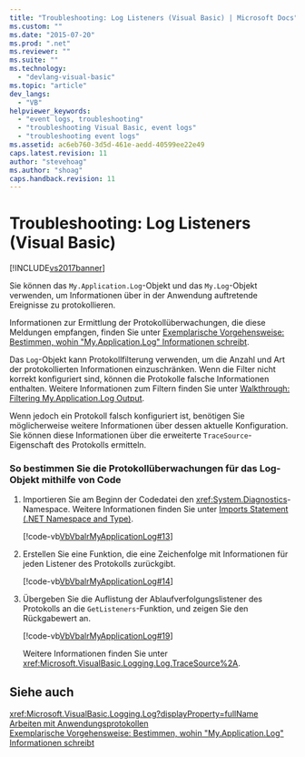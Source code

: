 ```yaml
---
title: "Troubleshooting: Log Listeners (Visual Basic) | Microsoft Docs"
ms.custom: ""
ms.date: "2015-07-20"
ms.prod: ".net"
ms.reviewer: ""
ms.suite: ""
ms.technology: 
  - "devlang-visual-basic"
ms.topic: "article"
dev_langs: 
  - "VB"
helpviewer_keywords: 
  - "event logs, troubleshooting"
  - "troubleshooting Visual Basic, event logs"
  - "troubleshooting event logs"
ms.assetid: ac6eb760-3d5d-461e-aedd-40599ee22e49
caps.latest.revision: 11
author: "stevehoag"
ms.author: "shoag"
caps.handback.revision: 11
---
```

# Troubleshooting: Log Listeners (Visual Basic)
[!INCLUDE[vs2017banner](../../../../visual-basic/includes/vs2017banner.md)]

Sie können das `My.Application.Log`\-Objekt und das `My.Log`\-Objekt verwenden, um Informationen über in der Anwendung auftretende Ereignisse zu protokollieren.  
  
 Informationen zur Ermittlung der Protokollüberwachungen, die diese Meldungen empfangen, finden Sie unter [Exemplarische Vorgehensweise: Bestimmen, wohin "My.Application.Log" Informationen schreibt](../../../../visual-basic/developing-apps/programming/log-info/walkthrough-determining-where-my-application-log-writes-information.md).  
  
 Das `Log`\-Objekt kann Protokollfilterung verwenden, um die Anzahl und Art der protokollierten Informationen einzuschränken.  Wenn die Filter nicht korrekt konfiguriert sind, können die Protokolle falsche Informationen enthalten.  Weitere Informationen zum Filtern finden Sie unter [Walkthrough: Filtering My.Application.Log Output](../../../../visual-basic/developing-apps/programming/log-info/walkthrough-filtering-my-application-log-output.md).  
  
 Wenn jedoch ein Protokoll falsch konfiguriert ist, benötigen Sie möglicherweise weitere Informationen über dessen aktuelle Konfiguration.  Sie können diese Informationen über die erweiterte `TraceSource`\-Eigenschaft des Protokolls ermitteln.  
  
### So bestimmen Sie die Protokollüberwachungen für das Log\-Objekt mithilfe von Code  
  
1.  Importieren Sie am Beginn der Codedatei den <xref:System.Diagnostics>\-Namespace.  Weitere Informationen finden Sie unter [Imports Statement \(.NET Namespace and Type\)](../../../../visual-basic/language-reference/statements/imports-statement-net-namespace-and-type.md).  
  
     [!code-vb[VbVbalrMyApplicationLog#13](../../../../visual-basic/developing-apps/programming/log-info/codesnippet/visualbasic/VbVbalrMyApplicationLog/Form1.vb#13)]  
  
2.  Erstellen Sie eine Funktion, die eine Zeichenfolge mit Informationen für jeden Listener des Protokolls zurückgibt.  
  
     [!code-vb[VbVbalrMyApplicationLog#14](../../../../visual-basic/developing-apps/programming/log-info/codesnippet/visualbasic/VbVbalrMyApplicationLog/Form1.vb#14)]  
  
3.  Übergeben Sie die Auflistung der Ablaufverfolgungslistener des Protokolls an die `GetListeners`\-Funktion, und zeigen Sie den Rückgabewert an.  
  
     [!code-vb[VbVbalrMyApplicationLog#19](../../../../visual-basic/developing-apps/programming/log-info/codesnippet/visualbasic/VbVbalrMyApplicationLog/Form1.vb#19)]  
  
     Weitere Informationen finden Sie unter <xref:Microsoft.VisualBasic.Logging.Log.TraceSource%2A>.  
  
## Siehe auch  
 <xref:Microsoft.VisualBasic.Logging.Log?displayProperty=fullName>   
 [Arbeiten mit Anwendungsprotokollen](../../../../visual-basic/developing-apps/programming/log-info/working-with-application-logs.md)   
 [Exemplarische Vorgehensweise: Bestimmen, wohin "My.Application.Log" Informationen schreibt](../../../../visual-basic/developing-apps/programming/log-info/walkthrough-determining-where-my-application-log-writes-information.md)